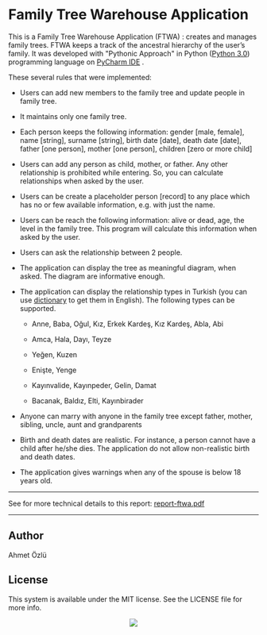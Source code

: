 # Family Tree Warehouse Application

This is a Family Tree Warehouse Application (FTWA) : creates and manages family trees. FTWA keeps a track of the ancestral hierarchy of the user’s family. It was developed with "Pythonic Approach" in Python ([Python 3.0](https://www.python.org/download/releases/3.0/)) programming language on [PyCharm IDE](https://www.jetbrains.com/pycharm/) .

These several rules that were implemented:

- Users can add new members to the family tree and update people in family tree.

- It maintains only one family tree.

- Each person keeps the following information: gender [male, female], name [string], surname [string], birth date [date], death date [date], father [one person], mother [one person], children [zero or more child]

- Users can add any person as child, mother, or father. Any other relationship is prohibited while entering. So, you can calculate relationships when asked by the user.

- Users can be create a placeholder person [record] to any place which has no or few available information, e.g. with just the name.

- Users can be reach the following information: alive or dead, age, the level in the family tree. This program will calculate this information when asked by the user.

- Users can ask the relationship between 2 people.

- The application can display the tree as meaningful diagram, when asked. The diagram are informative enough.

- The application can display the relationship types in Turkish (you can use [dictionary](translate.google.com) to get them in English). The following types can be supported.

    - Anne, Baba, Oğul, Kız, Erkek Kardeş, Kız Kardeş, Abla, Abi
    
    - Amca, Hala, Dayı, Teyze

    - Yeğen, Kuzen

    - Enişte, Yenge

    - Kayınvalide, Kayınpeder, Gelin, Damat

    - Bacanak, Baldız, Elti, Kayınbirader
    
- Anyone can marry with anyone in the family tree except father, mother, sibling, uncle, aunt and grandparents

- Birth and death dates are realistic. For instance, a person cannot have a child after he/she dies. The application do not allow non-realistic birth and death dates.

- The application gives warnings when any of the spouse is below 18 years old.

***
See for more technical details to this report: [report-ftwa.pdf](https://github.com/ahmetozlu/FamilyTree/files/1228917/report-ftwa.pdf)
***

## Author
Ahmet Özlü

## License
This system is available under the MIT license. See the LICENSE file for more info.


<p align="center">
  <img src="https://user-images.githubusercontent.com/22610163/29375212-7bd586e4-82b4-11e7-99a2-45f04c282dbf.png">
</p>
